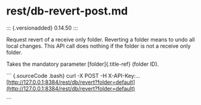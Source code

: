 # rest/db-revert-post.md

::: {.versionadded} 0.14.50 :::

Request revert of a receive only folder. Reverting a folder means to undo all local changes. This API call does nothing if the folder is not a receive only folder.

Takes the mandatory parameter \[folder\]{.title-ref} \(folder ID\).

\`\`\` {.sourceCode .bash} curl -X POST -H X-API-Key:... [http://127.0.0.1:8384/rest/db/revert?folder=default](http://127.0.0.1:8384/rest/db/revert?folder=default)

\`\`\`

